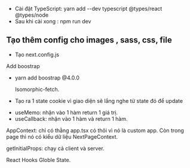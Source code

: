 - Cài đặt TypeScript: yarn add --dev typescript @types/react @types/node
- Sau khi cài xong : npm run dev

## Tạo thêm config cho images , sass, css, file

- Tạo next.config.js

Add boostrap

- yarn add boostrap @4.0.0

  Isomorphic-fetch.

- Tạo ra 1 state cookie vì giao diện sẽ lắng nghe từ state đó để update

* useMemo: nhận vào 1 hàm return 1 giá trị.
* useCallback: nhận vào 1 hàm và return 1 hàm.

AppContext: chỉ có thằng app.tsx có thôi vì nó là custom app.
Còn trong page thì nó có kiểu dữ liệu NextPageContext.

getInitialProps: chạy cả client và server.

React Hooks Globle State.
